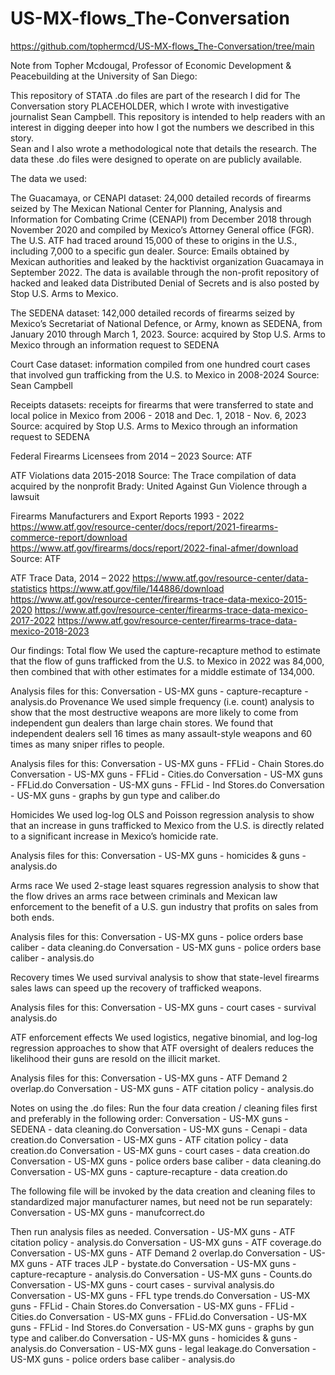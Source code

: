 # US-MX-flows_The-Conversation

https://github.com/tophermcd/US-MX-flows_The-Conversation/tree/main

Note from Topher Mcdougal, Professor of Economic Development & Peacebuilding at the University of San Diego:

This repository of STATA .do files are part of the research I did for The Conversation story PLACEHOLDER, which I wrote with investigative journalist Sean Campbell. 
This repository is intended to help readers with an interest in digging deeper into how I got the numbers we described in this story.  
Sean and I also wrote a methodological note that details the research.
The data these .do files were designed to operate on are publicly available. 

The data we used:

  The Guacamaya, or CENAPI dataset: 24,000 detailed records of firearms seized by The Mexican National Center for Planning, Analysis and Information for Combating Crime
  (CENAPI) from December 2018 through November 2020 and compiled by Mexico’s Attorney General office (FGR). The U.S. ATF had traced around 15,000 of these to origins in the U.S., including 7,000 to a specific gun dealer.
  Source: Emails obtained by Mexican authorities and leaked by the hacktivist organization Guacamaya in September 2022.
  The data is available through the non-profit repository of hacked and leaked data Distributed Denial of Secrets and is also posted by Stop U.S. Arms to Mexico.
  
  The SEDENA dataset: 142,000 detailed records of firearms seized by Mexico’s Secretariat of National Defence, or Army, known as SEDENA, from January 2010 through  March 1, 2023. 
  Source: acquired by Stop U.S. Arms to Mexico through an information request to SEDENA
  
  Court Case dataset: information compiled from one hundred court cases that involved gun trafficking from the U.S. to Mexico in 2008-2024
  Source: Sean Campbell 
  
  Receipts datasets: receipts for firearms that were transferred to state and local police in Mexico from 2006 - 2018 and Dec. 1, 2018 - Nov. 6, 2023
  Source: acquired by Stop U.S. Arms to Mexico through an information request to SEDENA
  
  Federal Firearms Licensees from 2014 – 2023
  Source: ATF
  
  ATF Violations data 2015-2018
  Source: The Trace compilation of data acquired by the nonprofit Brady: United Against Gun Violence through a lawsuit
  
  Firearms Manufacturers and Export Reports 1993 - 2022
    https://www.atf.gov/resource-center/docs/report/2021-firearms-commerce-report/download
    https://www.atf.gov/firearms/docs/report/2022-final-afmer/download
  Source: ATF
    
  ATF Trace Data, 2014 – 2022
    https://www.atf.gov/resource-center/data-statistics
    https://www.atf.gov/file/144886/download
    https://www.atf.gov/resource-center/firearms-trace-data-mexico-2015-2020
    https://www.atf.gov/resource-center/firearms-trace-data-mexico-2017-2022
    https://www.atf.gov/resource-center/firearms-trace-data-mexico-2018-2023

Our findings: 
  Total flow
  We used the capture-recapture method to estimate that the flow of guns trafficked from the U.S. to Mexico in 2022 was 84,000, then combined that with other estimates for a middle estimate of 134,000.
  
  Analysis files for this:
    Conversation - US-MX guns - capture-recapture - analysis.do
    Provenance
    We used simple frequency (i.e. count) analysis to show that the most destructive weapons are more likely to come from independent gun dealers than large chain stores.
    We found that independent dealers sell 16 times as many assault-style weapons and 60 times as many sniper rifles to people.

  Analysis files for this: 
  Conversation - US-MX guns - FFLid - Chain Stores.do
  Conversation - US-MX guns - FFLid - Cities.do
  Conversation - US-MX guns - FFLid.do
  Conversation - US-MX guns - FFLid - Ind Stores.do
  Conversation - US-MX guns - graphs by gun type and caliber.do

Homicides
  We used log-log OLS and Poisson regression analysis to show that an increase in guns trafficked to Mexico from the U.S. is directly related to a significant increase in Mexico’s homicide rate. 

  Analysis files for this: 
  Conversation - US-MX guns - homicides & guns - analysis.do

Arms race
  We used 2-stage least squares regression analysis to show that the flow drives an arms race between criminals and Mexican law enforcement to the benefit of a U.S. gun industry that profits on sales from both ends.
  
  Analysis files for this: 
  Conversation - US-MX guns - police orders base caliber - data cleaning.do
  Conversation - US-MX guns - police orders base caliber - analysis.do

Recovery times
  We used survival analysis to show that state-level firearms sales laws can speed up the recovery of trafficked weapons.
  
  Analysis files for this:
  Conversation - US-MX guns - court cases - survival analysis.do

ATF enforcement effects
  We used logistics, negative binomial, and log-log regression approaches to show that ATF oversight of dealers reduces the likelihood their guns are resold on the illicit market.
  
  Analysis files for this: 
  Conversation - US-MX guns - ATF Demand 2 overlap.do
  Conversation - US-MX guns - ATF citation policy - analysis.do


Notes on using the .do files:
  Run the four data creation / cleaning files first and preferably in the following order:
    Conversation - US-MX guns - SEDENA - data cleaning.do
    Conversation - US-MX guns - Cenapi - data creation.do
    Conversation - US-MX guns - ATF citation policy - data creation.do
    Conversation - US-MX guns - court cases - data creation.do
    Conversation - US-MX guns - police orders base caliber - data cleaning.do
    Conversation - US-MX guns - capture-recapture - data creation.do

  The following file will be invoked by the data creation and cleaning files to standardized major manufacturer names, but need not be run separately:
    Conversation - US-MX guns - manufcorrect.do

  Then run analysis files as needed.
    Conversation - US-MX guns - ATF citation policy - analysis.do
    Conversation - US-MX guns - ATF coverage.do
    Conversation - US-MX guns - ATF Demand 2 overlap.do
    Conversation - US-MX guns - ATF traces JLP - bystate.do
    Conversation - US-MX guns - capture-recapture - analysis.do
    Conversation - US-MX guns - Counts.do
    Conversation - US-MX guns - court cases - survival analysis.do
    Conversation - US-MX guns - FFL type trends.do
    Conversation - US-MX guns - FFLid - Chain Stores.do
    Conversation - US-MX guns - FFLid - Cities.do
    Conversation - US-MX guns - FFLid.do
    Conversation - US-MX guns - FFLid - Ind Stores.do
    Conversation - US-MX guns - graphs by gun type and caliber.do
    Conversation - US-MX guns - homicides & guns - analysis.do
    Conversation - US-MX guns - legal leakage.do
    Conversation - US-MX guns - police orders base caliber - analysis.do
